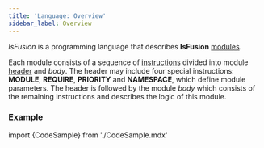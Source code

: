 ```yaml
---
title: 'Language: Overview'
sidebar_label: Overview
---
```


*lsFusion* is a programming language that describes **lsFusion** [modules](Modules.md).

Each module consists of a sequence of [instructions](Instructions.md) divided into module [header](Module_header.md) and *body*. The header may include four special instructions: **MODULE**, **REQUIRE**, **PRIORITY** and **NAMESPACE**, which define module parameters. The header is followed by the module *body* which consists of the remaining instructions and describes the logic of this module.

### Example

import {CodeSample} from './CodeSample.mdx'

<CodeSample url="https://documentation.lsfusion.org/sample?file=LanguageSample"/>

